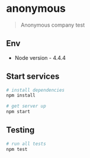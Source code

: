 # anonymous

> Anonymous company test

## Env
- Node version - 4.4.4

## Start services

``` bash
# install dependencies
npm install

# get server up
npm start
```

## Testing
```bash
# run all tests
npm test
```
